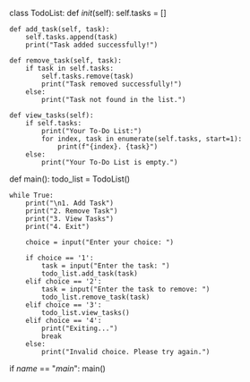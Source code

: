 class TodoList:
    def _init_(self):
        self.tasks = []

    def add_task(self, task):
        self.tasks.append(task)
        print("Task added successfully!")

    def remove_task(self, task):
        if task in self.tasks:
            self.tasks.remove(task)
            print("Task removed successfully!")
        else:
            print("Task not found in the list.")

    def view_tasks(self):
        if self.tasks:
            print("Your To-Do List:")
            for index, task in enumerate(self.tasks, start=1):
                print(f"{index}. {task}")
        else:
            print("Your To-Do List is empty.")

def main():
    todo_list = TodoList()

    while True:
        print("\n1. Add Task")
        print("2. Remove Task")
        print("3. View Tasks")
        print("4. Exit")

        choice = input("Enter your choice: ")

        if choice == '1':
            task = input("Enter the task: ")
            todo_list.add_task(task)
        elif choice == '2':
            task = input("Enter the task to remove: ")
            todo_list.remove_task(task)
        elif choice == '3':
            todo_list.view_tasks()
        elif choice == '4':
            print("Exiting...")
            break
        else:
            print("Invalid choice. Please try again.")

if _name_ == "_main_":
    main()
